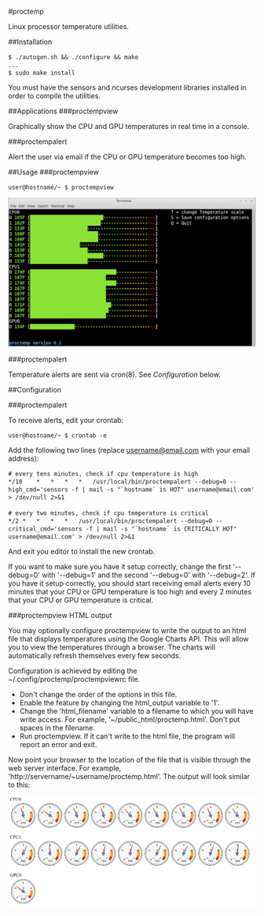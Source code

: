 #proctemp

Linux processor temperature utilities.

##Installation

	$ ./autogen.sh && ./configure && make
	...
	$ sudo make install

You must have the sensors and ncurses development libraries installed in order to compile the utilities.

##Applications
###proctempview

Graphically show the CPU and GPU temperatures in real time in a console.

###proctempalert

Alert the user via email if the CPU or GPU temperature becomes too high.

##Usage
###proctempview

	user@hostname/~ $ proctempview

![proctempview example image](https://github.com/jeffsp/proctemp/raw/master/proctempview_example.png "proctempview example")

###proctempalert

Temperature alerts are sent via cron(8).  See _Configuration_ below.

##Configuration

###proctempalert

To receive alerts, edit your crontab:

	user@hostname/~ $ crontab -e

Add the following two lines (replace username@email.com with your email
address):

	# every tens minutes, check if cpu temperature is high
	*/10	*	*	*	*	/usr/local/bin/proctempalert --debug=0 --high_cmd='sensors -f | mail -s "`hostname` is HOT" username@email.com' > /dev/null 2>&1

	# every two minutes, check if cpu temperature is critical
	*/2	*	*	*	*	/usr/local/bin/proctempalert --debug=0 --critical_cmd='sensors -f | mail -s "`hostname` is CRITICALLY HOT" username@email.com' > /dev/null 2>&1

And exit you editor to install the new crontab.

If you want to make sure you have it setup correctly, change the first
'--debug=0' with '--debug=1' and the second '--debug=0' with '--debug=2'.  If
you have it setup correctly, you should start receiving email alerts every 10
minutes that your CPU or GPU temperature is too high and every 2 minutes that
your CPU or GPU temperature is critical.

###proctempview HTML output

You may optionally configure proctempview to write the output to an html file
that displays temperatures using the Google Charts API.  This will allow you to
view the temperatures through a browser.  The charts will automatically refresh
themselves every few seconds.

Configuration is achieved by editing the ~/.config/proctemp/proctempviewrc file.

- Don't change the order of the options in this file.
- Enable the feature by changing the html\_output variable to '1'.
- Change the 'html\_filename' variable to a filename to which you will have
  write access.  For example, '~/public\_html/proctemp.html'.  Don't put
  spaces in the filename.
- Run proctempview.  If it can't write to the html file, the program will
  report an error and exit.

Now point your browser to the location of the file that is visible through the web
server interface.  For example, 'http://servername/~username/proctemp.html'.  The output will look similar to this:

![proctempview html output example image](https://github.com/jeffsp/proctemp/raw/master/proctempview_html_example.png "proctempview html output example")

